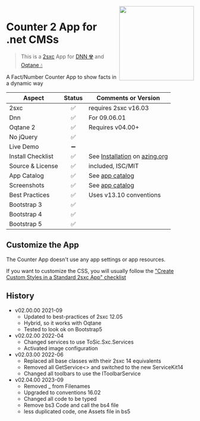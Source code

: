<image src="app-icon.png" align="right" width="200px">

# Counter 2 App for .net CMSs

> This is a [2sxc](https://2sxc.org) App for [DNN ☢️](https://www.dnnsoftware.com/) and [Oqtane 💧](https://www.oqtane.org/)

A Fact/Number Counter App to show facts in a dynamic way


| Aspect              | Status | Comments or Version |
| ------------------- | :----: | ------------------- |
| 2sxc                | ✅    | requires 2sxc v16.03
| Dnn                 | ✅    | For 09.06.01
| Oqtane 2            | ✅    | Requires v04.00+
| No jQuery           | ✅    |
| Live Demo           | ➖    |
| Install Checklist   | ✅    | See [Installation](https://azing.org/2sxc/r/wD0h-932) on [azing.org](https://azing.org/2sxc)
| Source & License    | ✅    | included, ISC/MIT
| App Catalog         | ✅    | See [app catalog](https://2sxc.org/en/apps/app/counter2-hybrid-for-dnn-and-oqtane)
| Screenshots         | ✅    | See [app catalog](https://2sxc.org/en/apps/app/counter2-hybrid-for-dnn-and-oqtane)
| Best Practices      | ✅    | Uses v13.10 conventions
| Bootstrap 3         | ✅    |
| Bootstrap 4         | ✅    |
| Bootstrap 5         | ✅    |

## Customize the App

The Counter App doesn't use any app settings or app resources.

If you want to customize the CSS, you will usually follow the ["Create Custom Styles in a Standard 2sxc App" checklist](https://azing.org/2sxc/r/gg_aB9FD)

## History

* v02.00.00 2021-09
  * Updated to best-practices of 2sxc 12.05
  * Hybrid, so it works with Oqtane
  * Tested to look ok on Bootstrap5
* v02.02.00 2022-04
  * Changed services to use ToSic.Sxc.Services
  * Activated image configuration
* v02.03.00 2022-06
  * Replaced all base classes with their 2sxc 14 equivalents
  * Removed all GetService<> and switched to the new ServiceKit14
  * Changed all toolbars to use the IToolbarService
* v02.04.00 2023-09
  * Removed _ from Filenames
  * Upgraded to conventions 16.02
  * Changed all code to be typed
  * Remove bs3 Code and call the bs4 file
  * less duplicated code, one Assets file in bs5